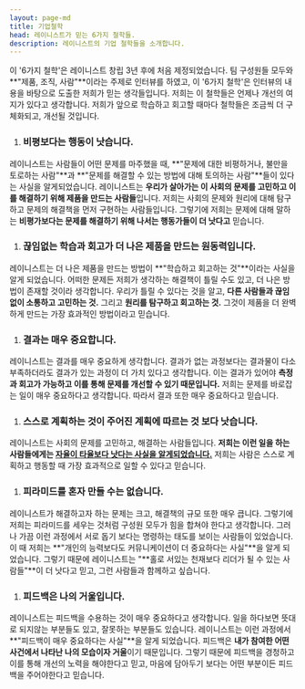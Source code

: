 ```yaml
---
layout: page-md
title: 기업철학
head: 레이니스트가 믿는 6가지 철학들.
description: 레이니스트의 기업 철학들을 소개합니다.
---
```


이 '6가지 철학'은 레이니스트 창립 3년 후에 처음 제정되었습니다.
팀 구성원들 모두와 **"제품, 조직, 사람"**이라는 주제로 인터뷰를 하였고,
이 '6가지 철학'은 인터뷰의 내용을 바탕으로 도출한 저희가 믿는 생각들입니다.
저희는 이 철학들은 언제나 개선의 여지가 있다고 생각합니다.
저희가 앞으로 학습하고 회고할 때마다 철학들은 조금씩 더 구체화되고, 개선될 것입니다.

1. ### 비평보다는 행동이 낫습니다.
레이니스트는 사람들이 어떤 문제를 마주했을 때, **"문제에 대한 비평하거나, 불만을 토로하는 사람"**과
**"문제를 해결할 수 있는 방법에 대해 토의하는 사람"**들이 있다는 사실을 알게되었습니다.
레이니스트는 **우리가 살아가는 이 사회의 문제를 고민하고 이를 해결하기 위해 제품을 만드는 사람들**입니다.
저희는 사회의 문제와 원리에 대해 탐구하고 문제의 해결책을 먼저 구현하는 사람들입니다.
그렇기에 저희는 문제에 대해 말하는 **비평가보다는 문제를 해결하기 위해 나서는 행동가들이 더 낫다고** 믿습니다.

1. ### 끊임없는 학습과 회고가 더 나은 제품을 만드는 원동력입니다.
레이니스트는 더 나은 제품을 만드는 방법이 **"학습하고 회고하는 것"**이라는 사실을 알게 되었습니다.
어떠한 문제든 저희가 생각하는 해결책이 틀릴 수도 있고, 더 나은 방법이 존재할 것이라 생각합니다.
우리가 틀릴 수 있다는 것을 알고, **다른 사람들과 끊임없이 소통하고 고민하는 것.**
그리고 **원리를 탐구하고 회고하는 것.** 그것이 제품을 더 완벽하게 만드는 가장 효과적인 방법이라고 믿습니다.

1. ### 결과는 매우 중요합니다.
레이니스트는 결과를 매우 중요하게 생각합니다. 결과가 없는 과정보다는 결과물이 다소 부족하더라도 결과가 있는 과정이 더 가치 있다고 생각합니다.
이는 결과가 있어야 **측정과 회고가 가능하고 이를 통해 문제를 개선할 수 있기 때문입니다.**
저희는 문제를 바로잡는 일이 매우 중요하다고 생각합니다. 따라서 결과 또한 매우 중요하다고 믿습니다.

1. ### 스스로 계획하는 것이 주어진 계획에 따르는 것 보다 낫습니다.
레이니스트는 사회의 문제를 고민하고, 해결하는 사람들입니다. **저희는 이런 일을 하는 사람들에게는
<a href="http://www.ted.com/talks/dan_pink_on_motivation" target="_blank">
자율이 타율보다 낫다는 사실을 알게되었습니다.</a>**
저희는 사람은 스스로 계획하고 행동할 때 가장 효과적으로 일할 수 있다고 믿습니다.

1. ### 피라미드를 혼자 만들 수는 없습니다.
레이니스트가 해결하고자 하는 문제는 크고, 해결책의 규모 또한 매우 큽니다.
그렇기에 저희는 피라미드를 세우는 것처럼 구성원 모두가 힘을 합쳐야 한다고 생각합니다.
그러나 가끔 이런 과정에서 서로 돕기 보다는 명령하는 태도를 보이는 사람들이 있었습니다.
이 때 저희는 **"개인의 능력보다도 커뮤니케이션이 더 중요하다는 사실"**을 알게 되었습니다.
그렇기 때문에 레이니스트는 "**홀로 서있는 천재보다 리더가 될 수 있는 사람들"**이 더 낫다고 믿고,
그런 사람들과 함께하고 싶습니다.

1. ### 피드백은 나의 거울입니다.
레이니스트는 피드백을 수용하는 것이 매우 중요하다고 생각합니다.
일을 하다보면 뜻대로 되지않는 부분들도 있고, 잘못하는 부분들도 있습니다.
레이니스트는 이런 과정에서 **"피드백이 매우 중요하다는 사실"**을 알게 되었습니다.
피드백은 **내가 참여한 어떤 사건에서 나타난 나의 모습이자 거울**이기 때문입니다.
그렇기 때문에 피드백을 경청하고 이를 통해 개선의 노력을 해야한다고 믿고,
마음에 담아두기 보다는 어떤 부분이든 피드백을 주어야한다고 믿습니다.
